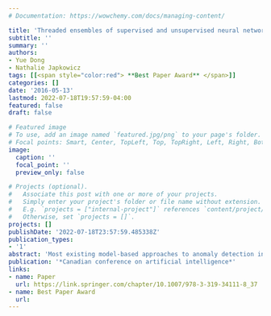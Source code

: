 ```yaml
---
# Documentation: https://wowchemy.com/docs/managing-content/

title: 'Threaded ensembles of supervised and unsupervised neural networks for stream learning'
subtitle: ''
summary: ''
authors:
- Yue Dong
- Nathalie Japkowicz
tags: [[<span style="color:red"> **Best Paper Award** </span>]]
categories: []
date: '2016-05-13'
lastmod: 2022-07-18T19:57:59-04:00
featured: false
draft: false

# Featured image
# To use, add an image named `featured.jpg/png` to your page's folder.
# Focal points: Smart, Center, TopLeft, Top, TopRight, Left, Right, BottomLeft, Bottom, BottomRight.
image:
  caption: ''
  focal_point: ''
  preview_only: false

# Projects (optional).
#   Associate this post with one or more of your projects.
#   Simply enter your project's folder or file name without extension.
#   E.g. `projects = ["internal-project"]` references `content/project/deep-learning/index.md`.
#   Otherwise, set `projects = []`.
projects: []
publishDate: '2022-07-18T23:57:59.485338Z'
publication_types:
- '1'
abstract: 'Most existing model-based approaches to anomaly detection in streaming data are based on decision trees due to their fast construction speed [1]. This paper proposes two fast anomaly detectors based on ensembles of neural networks for evolving data streams. One model is a supervised online learning algorithm involving an ensemble of threaded multilayer perceptrons (MLP). The other model is a one-class learning algorithm with an ensemble of threaded autoencoders. The latter model only requires data from the positive class for training and is accurate even when anomalous training data are rare. The models feature an ensemble of multilayer perceptrons or autoencoders from multi-threads which evolve with data streams. Using multi-threads makes the methods highly efficient because both methods process data streams in parallel. Our analysis shows that both methods in streaming data have constant small time complexity and constant memory requirement. When compared with Very Fast Decision Trees (VFDT), a state-of-the-art algorithm, our methods performed favorably in terms of detection accuracy and training time for the datasets under consideration.'
publication: '*Canadian conference on artificial intelligence*'
links:
- name: Paper
  url: https://link.springer.com/chapter/10.1007/978-3-319-34111-8_37
- name: Best Paper Award
  url: 
---
```

